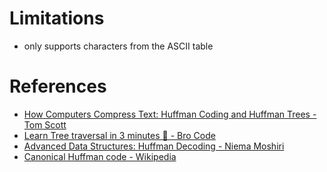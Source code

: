 # Limitations
- only supports characters from the ASCII table
# References
- [How Computers Compress Text: Huffman Coding and Huffman Trees - Tom Scott](https://youtu.be/JsTptu56GM8?si=tMtQGnZDltdFoLUW)
- [Learn Tree traversal in 3 minutes 🧗 - Bro Code](https://youtu.be/b_NjndniOqY?si=47IBXWKgZW1QWqY4)
- [Advanced Data Structures: Huffman Decoding - Niema Moshiri](https://youtu.be/G9uiPVlfFrk?si=G9PaxMHQJiBtRUzB)
- [Canonical Huffman code - Wikipedia](https://en.wikipedia.org/wiki/Canonical_Huffman_code)

